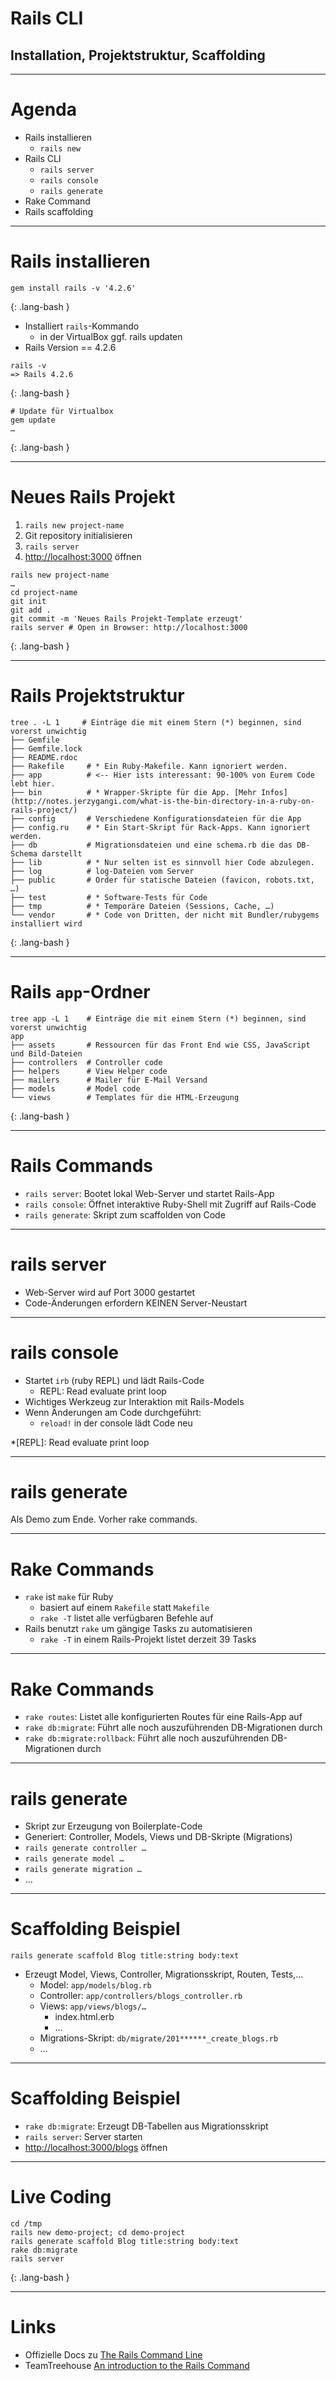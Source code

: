 <!--

Agenda:
- Rails Commands
  - rails new
- Ordnerstruktur
  - app/{models,controllers,views,mailers,assets,…}
- Rails Commands #2
  - rails server
  - rails console
- Rake Command

-->

# Rails CLI

## Installation, Projektstruktur, Scaffolding

---

# Agenda

* Rails installieren
  * `rails new`
* Rails CLI
  * `rails server`
  * `rails console`
  * `rails generate`
* Rake Command
* Rails scaffolding

---

# Rails installieren

~~~
gem install rails -v '4.2.6'
~~~
{: .lang-bash }

* Installiert `rails`-Kommando
  * in der VirtualBox ggf. rails updaten
* Rails Version == 4.2.6

~~~
rails -v
=> Rails 4.2.6
~~~
{: .lang-bash }

~~~
# Update für Virtualbox
gem update
…
~~~
{: .lang-bash }

---

# Neues Rails Projekt

1. `rails new project-name`
1. Git repository initialisieren
1. `rails server`
1. <http://localhost:3000> öffnen

~~~
rails new project-name
…
cd project-name
git init
git add .
git commit -m 'Neues Rails Projekt-Template erzeugt'
rails server # Open in Browser: http://localhost:3000
~~~
{: .lang-bash }

---

# Rails Projektstruktur

~~~
tree . -L 1     # Einträge die mit einem Stern (*) beginnen, sind vorerst unwichtig
├── Gemfile
├── Gemfile.lock
├── README.rdoc
├── Rakefile     # * Ein Ruby-Makefile. Kann ignoriert werden.
├── app          # <-- Hier ists interessant: 90-100% von Eurem Code lebt hier.
├── bin          # * Wrapper-Skripte für die App. [Mehr Infos](http://notes.jerzygangi.com/what-is-the-bin-directory-in-a-ruby-on-rails-project/)
├── config       # Verschiedene Konfigurationsdateien für die App
├── config.ru    # * Ein Start-Skript für Rack-Apps. Kann ignoriert werden.
├── db           # Migrationsdateien und eine schema.rb die das DB-Schema darstellt
├── lib          # * Nur selten ist es sinnvoll hier Code abzulegen.
├── log          # log-Dateien vom Server
├── public       # Order für statische Dateien (favicon, robots.txt, …)
├── test         # * Software-Tests für Code
├── tmp          # * Temporäre Dateien (Sessions, Cache, …)
└── vendor       # * Code von Dritten, der nicht mit Bundler/rubygems installiert wird
~~~
{: .lang-bash }

---

# Rails `app`-Ordner

~~~
tree app -L 1    # Einträge die mit einem Stern (*) beginnen, sind vorerst unwichtig
app
├── assets       # Ressourcen für das Front End wie CSS, JavaScript und Bild-Dateien
├── controllers  # Controller code
├── helpers      # View Helper code
├── mailers      # Mailer für E-Mail Versand
├── models       # Model code
└── views        # Templates für die HTML-Erzeugung
~~~
{: .lang-bash }

---

# Rails Commands

* `rails server`: Bootet lokal Web-Server und startet Rails-App
* `rails console`: Öffnet interaktive Ruby-Shell mit Zugriff auf Rails-Code
* `rails generate`: Skript zum scaffolden von Code

---

# rails server

* Web-Server wird auf Port 3000 gestartet
* Code-Änderungen erfordern KEINEN Server-Neustart

---

# rails console

* Startet `irb` (ruby REPL) und lädt Rails-Code
  * REPL: Read evaluate print loop
* Wichtiges Werkzeug zur Interaktion mit Rails-Models
* Wenn Änderungen am Code durchgeführt:
  * `reload!` in der console lädt Code neu

*[REPL]: Read evaluate print loop

---

# rails generate

Als Demo zum Ende. Vorher rake commands.

---

# Rake Commands

* `rake` ist `make` für Ruby
  * basiert auf einem `Rakefile` statt `Makefile`
  * `rake -T` listet alle verfügbaren Befehle auf
* Rails benutzt `rake` um gängige Tasks zu automatisieren
  * `rake -T` in einem Rails-Projekt listet derzeit 39 Tasks

---

# Rake Commands

* `rake routes`: Listet alle konfigurierten Routes für eine Rails-App auf
* `rake db:migrate`: Führt alle noch auszuführenden DB-Migrationen durch
* `rake db:migrate:rollback`: Führt alle noch auszuführenden DB-Migrationen durch

---

# rails generate

* Skript zur Erzeugung von Boilerplate-Code
* Generiert: Controller, Models, Views und DB-Skripte (Migrations)
* `rails generate controller …`
* `rails generate model …`
* `rails generate migration …`
* …

---

# Scaffolding Beispiel

`rails generate scaffold Blog title:string body:text`

* Erzeugt Model, Views, Controller, Migrationsskript, Routen, Tests,…
  * Model: `app/models/blog.rb`
  * Controller: `app/controllers/blogs_controller.rb`
  * Views: `app/views/blogs/…`
      * index.html.erb
      * …
  * Migrations-Skript: `db/migrate/201******_create_blogs.rb`
  * …

---

# Scaffolding Beispiel

* `rake db:migrate`: Erzeugt DB-Tabellen aus Migrationsskript
* `rails server`: Server starten
* <http://localhost:3000/blogs> öffnen

---

# Live Coding

~~~
cd /tmp
rails new demo-project; cd demo-project
rails generate scaffold Blog title:string body:text
rake db:migrate
rails server
~~~
{: .lang-bash }

---

# Links

* Offizielle Docs zu [The Rails Command Line](http://guides.rubyonrails.org/v3.2/command_line.html)
* TeamTreehouse [An introduction to the Rails Command](http://blog.teamtreehouse.com/introduction-rails-command)
